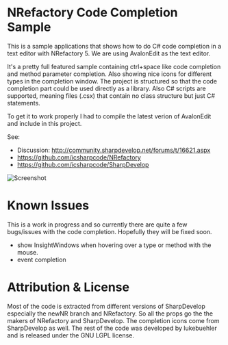 NRefactory Code Completion Sample
=================================
This is a sample applications that shows how to do C# code completion in a text editor with NRefactory 5. We are using AvalonEdit as the text editor.

It's a pretty full featured sample containing ctrl+space like code completion and method parameter completion. Also showing nice icons for different types in the completion window.
The project is structured so that the code completion part could be used directly as a library. Also C# scripts are supported, meaning files (.csx) that contain no class structure but just C# statements.

To get it to work properly I had to compile the latest verion of AvalonEdit and include in this project.

See:
 * Discussion: http://community.sharpdevelop.net/forums/t/16621.aspx
 * https://github.com/icsharpcode/NRefactory
 * https://github.com/icsharpcode/SharpDevelop

![Screenshot](https://raw.github.com/lukebuehler/NRefactory-Completion-Sample/master/Doc/Screenshot.png)

Known Issues
=================================
This is a work in progress and so currently there are quite a few bugs/issues with the code completion. Hopefully they will be fixed soon.

  - show InsightWindows when hovering over a type or method with the mouse.
  - event completion

Attribution & License
=================================
Most of the code is extracted from different versions of SharpDevelop especially the newNR branch and NRefactory. So all the props go the the makers of NRefactory and SharpDevelop.
The completion icons come from SharpDevelop as well. 
The rest of the code was developed by lukebuehler and is released under the GNU LGPL license.

